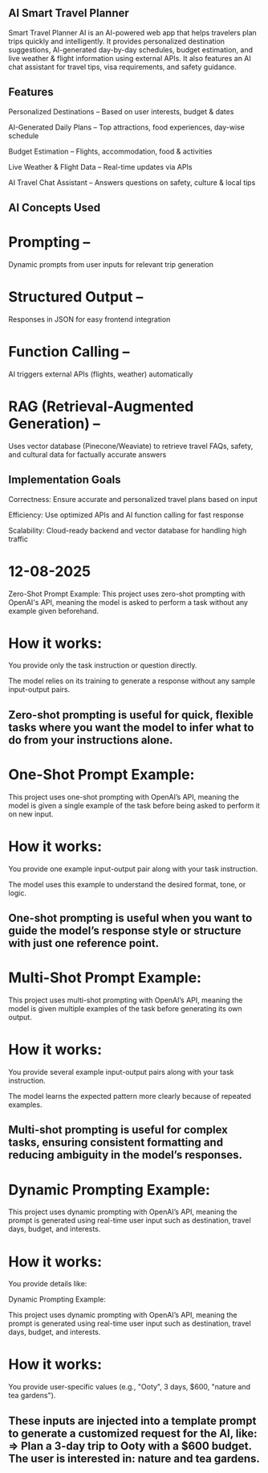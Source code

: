 ## AI Smart Travel Planner  ##

Smart Travel Planner AI is an AI-powered web app that helps travelers plan trips quickly and intelligently. It provides personalized destination suggestions, AI-generated day-by-day schedules, budget estimation, and live weather & flight information using external APIs. It also features an AI chat assistant for travel tips, visa requirements, and safety guidance.

## Features

Personalized Destinations – Based on user interests, budget & dates

AI-Generated Daily Plans – Top attractions, food experiences, day-wise schedule

Budget Estimation – Flights, accommodation, food & activities

Live Weather & Flight Data – Real-time updates via APIs

AI Travel Chat Assistant – Answers questions on safety, culture & local tips


## AI Concepts Used

# Prompting – 
Dynamic prompts from user inputs for relevant trip generation

# Structured Output – 
Responses in JSON for easy frontend integration

# Function Calling –
AI triggers external APIs (flights, weather) automatically

# RAG (Retrieval-Augmented Generation) – 
Uses vector database (Pinecone/Weaviate) to retrieve travel FAQs, safety, and cultural data for factually accurate answers

## Implementation Goals

Correctness: Ensure accurate and personalized travel plans based on input

Efficiency: Use optimized APIs and AI function calling for fast response

Scalability: Cloud-ready backend and vector database for handling high traffic



# 12-08-2025 

Zero-Shot Prompt Example: 
This project uses zero-shot prompting with OpenAI's API, meaning the model is asked to perform a task without any example given beforehand.

# How it works:

You provide only the task instruction or question directly.

The model relies on its training to generate a response without any sample input-output pairs.

Zero-shot prompting is useful for quick, flexible tasks where you want the model to infer what to do from your instructions alone.
---

# One-Shot Prompt Example:

This project uses one-shot prompting with OpenAI’s API, meaning the model is given a single example of the task before being asked to perform it on new input.

# How it works:

You provide one example input-output pair along with your task instruction.

The model uses this example to understand the desired format, tone, or logic.

One-shot prompting is useful when you want to guide the model’s response style or structure with just one reference point.
---

# Multi-Shot Prompt Example:

This project uses multi-shot prompting with OpenAI’s API, meaning the model is given multiple examples of the task before generating its own output.

# How it works:

You provide several example input-output pairs along with your task instruction.

The model learns the expected pattern more clearly because of repeated examples.

Multi-shot prompting is useful for complex tasks, ensuring consistent formatting and reducing ambiguity in the model’s responses.
---

# Dynamic Prompting Example:

This project uses dynamic prompting with OpenAI’s API, meaning the prompt is generated using real-time user input such as destination, travel days, budget, and interests.

# How it works:

You provide details like:

Dynamic Prompting Example:

This project uses dynamic prompting with OpenAI’s API, meaning the prompt is generated using real-time user input such as destination, travel days, budget, and interests.

# How it works:

You provide user-specific values (e.g., "Ooty", 3 days, $600, "nature and tea gardens").

These inputs are injected into a template prompt to generate a customized request for the AI, like:
 => Plan a 3-day trip to Ooty with a $600 budget. The user is interested in: nature and tea gardens.
---

